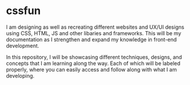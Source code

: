 # cssfun
I am designing as well as recreating different websites and UX/UI designs using CSS, HTML, JS and other libaries and frameworks. This will be my documentation as I strengthen and expand my knowledge in front-end development.

In this repository, I will be showcasing different techniques, designs, and concepts that I am learning along the way. Each of which will be labeled properly, where you can easily access and follow along with what I am developing.
